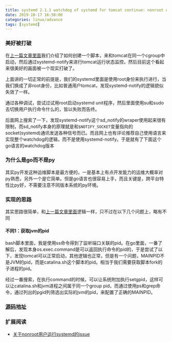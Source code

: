 ```yaml
---
title: systemd 2.1.1 watchdog of systemd for tomcat continue: nonroot user problem
date: 2019-10-17 16:58:00
categories: linux/advance
tags: [systemd]
---
```


### 美好被打破
在[上一篇文章里面](./systemd_2.1.0_watchdog_for_tomcat.html)我们介绍了如何创建一个脚本，来和tomcat在同一个cgroup中启动，然后通过systemd-notify来进行tomcat运行状态监控。然后目前这个看起来很美好的画面被一个现实打破了。

上面讲的一切正常的前提是，我们的systemd里面是使用root身份来执行进行，当我们换成了非root身份，比如普通用户tomcat，发现systemd-notify的逻辑貌似失效了一样。

通过各种调试，尝试过试用root启动systemd unit程序，然后里面使用su和sudo去切换用户执行命令什么的，皆以失败而告终。

后面网上搜索了一下，发现systemd-notify这个sd_notify的wraper使用起来很有限制，而sd_notify本身的原理就是和`$NOTIFY_SOCKET`变量指向的socket(systemd)通讯发送各种信号而已。而且网上也有评论推荐自己使用语言来实现整个watchdog的逻辑，而不是使用systemd-notify。于是就有了下面这个go语言的watchdog版本

### 为什么是go而不是py
其实py开发这种运维脚本是最方便的，一是基本上有点开发能力的运维大概率对py熟悉，另外一个是它简单。但是go语言也很容易上手，而且关键是，跨平台特性比py好，不需要注意不同版本系统的py环境。

### 实现的思路
其实思路很简单，和[上一篇文章里面](./systemd_2.1.0_watchdog_for_tomcat.html)逻辑一样，只不过在以下几个问题上，略有不同

#### 不同1：获取jvm的pid
bash脚本里面，我是使用ss命令得到了监听端口关联的pid。在go里面，一番了解后，发现本身os.exec.command是可以返回执行命令的pid的，于是尝试了以下，发现tomcat可以正常启动，其他逻辑也正常，但是有一个问题，MAINPID不是JVM的pid，而是catalina.sh这个脚本的pid。相当于我们需要获取脚本fork的子进程的pid。

经过一番搜索，在执行command的时候，可以让系统附加执行setgpid，这样可以让catalina.sh和jvm进程之间属于同一个group pid，而通过使用ps和grep命令，通过列出的pgid列筛选出实际的jvm的pid，来配置了正确的MAINPID。

### [源码地址](https://github.com/xiaotuanyu120/systemd-watchdog-tomcat)

### 扩展阅读
- [关于nonroot用户运行systemd的issue](https://github.com/systemd/systemd/issues/2739)